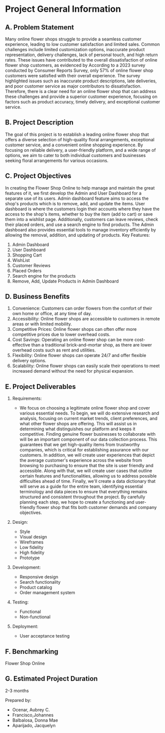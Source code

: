 #  Project General Information

## A. Problem Statement 
Many online flower shops struggle to provide a seamless customer experience, leading to low customer satisfaction and limited sales. Common challenges include limited customization options, inaccurate product representation, delivery challenges, lack of personal touch, and high return rates. These issues have contributed to the overall dissatisfaction of online flower shop customers, as evidenced by According to a 2023 survey conducted by Consumer Reports Survey, only 57% of online flower shop customers were satisfied with their overall experience. The survey highlighted issues such as inaccurate product descriptions, late deliveries, and poor customer service as major contributors to dissatisfaction. Therefore, there is a clear need for an online flower shop that can address these challenges and provide a superior customer experience, focusing on factors such as product accuracy, timely delivery, and exceptional customer service.

## B. Project Description
The goal of this project is to establish a leading online flower shop that offers a diverse selection of high-quality floral arrangements, exceptional customer service, and a convenient online shopping experience. By focusing on reliable delivery, a user-friendly platform, and a wide range of options, we aim to cater to both individual customers and businesses seeking floral arrangements for various occasions.

## C. Project Objectives
In creating the Flower Shop Online to help manage and maintain the great features of it, we first develop the Admin and User Dashboard for a separate use of its users. Admin dashboard feature aims to access the shop's products which is to remove, add, and update the items. User dashboard is where the customers login their accounts where they have the access to the shop's items,  whether to buy the item (add to cart) or save them into a wishlist page. Additionally, customers can leave reviews, check their placed orders, and use a search engine to find products. The Admin dashboard also provides essential tools to manage inventory efficiently by allowing the removal, addition, and updating of products. 
Key Features:

1. Admin Dashboard
2. User Dashboard
3. Shopping Cart
4. WishList
5. Customer Reviews
6. Placed Orders
7. Search engine for the products
8. Remove, Add, Update Products in Admin Dashboard

## D. Business Benefits
1. Convenience: Customers can order flowers from the comfort of their own home or office, at any time of day.
2. Accessibility: Online flower shops are accessible to customers in remote areas or with limited mobility.
3. Competitive Prices: Online flower shops can often offer more competitive prices due to lower overhead costs.
4. Cost Savings: Operating an online flower shop can be more cost-effective than a traditional brick-and-mortar shop, as there are lower overhead costs such as rent and utilities.
5. Flexibility: Online flower shops can operate 24/7 and offer flexible delivery options.
6. Scalability: Online flower shops can easily scale their operations to meet increased demand without the need for physical expansion.

## E. Project Deliverables
  1. Requirements:
     - We focus on choosing a legitimate online flower shop and cover various essential needs. To begin, we will do extensive research and analysis, focusing on current market trends, client preferences, and what other flower shops are offering. This will assist us in determining what distinguishes our platform and keeps it competitive. Finding genuine flower businesses to collaborate with will be an important component of our data collection process. This guarantees that we get high-quality items from trustworthy companies, which is critical for establishing assurance with our customers. In addition, we will create user experiences that depict the average customer's experience across the website from browsing to purchasing to ensure that the site is user friendly and accessible. Along with that, we will create user cases that outline certain features and functionalities, allowing us to address possible difficulties ahead of time. Finally, we'll create a data dictionary that will serve as a guide for the entire team, identifying essential terminology and data pieces to ensure that everything remains structured and consistent throughout the project. By carefully planning each step, we hope to create a functioning and user-friendly flower shop that fits both customer demands and company objectives.

  2. Design:
      - Style
      - Visual design
      - Wireframes
      - Low fidelity
      - High fidelity
      - Prototype

  3. Development:
      - Responsive design
      - Search functionality
      - Product catalog
      - Order management system

   4. Testing:
      - Functional
      - Non-functional

     
   5. Deployment:
      - User acceptance testing

## F. Benchmarking
Flower Shop Online

## G. Estimated Project Duration
2-3 months


Prepared by:
  - Ocenar, Aubrey C.
  - Francisco,Johannes
  - Balbalosa, Donna Mae
  - Aparijado, Jacquelyn









